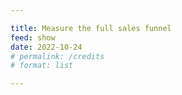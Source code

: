 ```yaml
---

title: Measure the full sales funnel
feed: show
date: 2022-10-24
# permalink: /credits
# format: list

---
```


